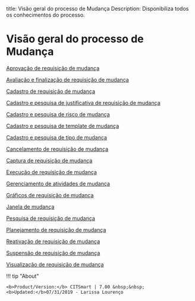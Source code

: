 title:  Visão geral do processo de Mudança
Description: Disponibiliza todos os conhecimentos do processo. 
# Visão geral do processo de Mudança

[Aprovação de requisição de mudança](/pt-br/citsmart-platform-7/processes/change/change-approval.html)

[Avaliação e finalização de requisição de mudança](/pt-br/citsmart-platform-7/processes/change/change-evaluation.html)

[Cadastro de requisição de mudança](/pt-br/citsmart-platform-7/processes/change/register-change.html)

[Cadastro e pesquisa de justificativa de requisição de mudança](/pt-br/citsmart-platform-7/processes/change/change-justification.html)

[Cadastro e pesquisa de risco de mudança](/pt-br/citsmart-platform-7/processes/change/risk-change.html)

[Cadastro e pesquisa de template de mudança](/pt-br/citsmart-platform-7/processes/change/change-template.html)

[Cadastro e pesquisa de tipo de mudança](/pt-br/citsmart-platform-7/processes/change/change-type.html)

[Cancelamento de requisição de mudança](/pt-br/citsmart-platform-7/processes/change/change-cancellation.html)

[Captura de requisição de mudança](/pt-br/citsmart-platform-7/processes/change/capture-change.html)

[Execução de requisição de mudança](/pt-br/citsmart-platform-7/processes/change/change-execution.html)

[Gerenciamento de atividades de mudança](/pt-br/citsmart-platform-7/processes/change/change-activities.html)

[Gráficos de requisição de mudança](/pt-br/citsmart-platform-7/processes/change/change-charts.html)

[Janela de mudança](/pt-br/citsmart-platform-7/processes/change/change-window.html)

[Pesquisa de requisição de mudança](/pt-br/citsmart-platform-7/processes/change/search-change.html)

[Planejamento de requisição de mudança](/pt-br/citsmart-platform-7/processes/change/change-planning.html)

[Reativação de requisição de mudança](/pt-br/citsmart-platform-7/processes/change/change-reactivation.html)

[Suspensão de requisição de mudança](/pt-br/citsmart-platform-7/processes/change/change-suspension.html)

[Visualização de requisição de mudança](/pt-br/citsmart-platform-7/processes/change/change-display.html)

!!! tip "About"

    <b>Product/Version:</b> CITSmart | 7.00 &nbsp;&nbsp;
    <b>Updated:</b>07/31/2019 - Larissa Lourenço
